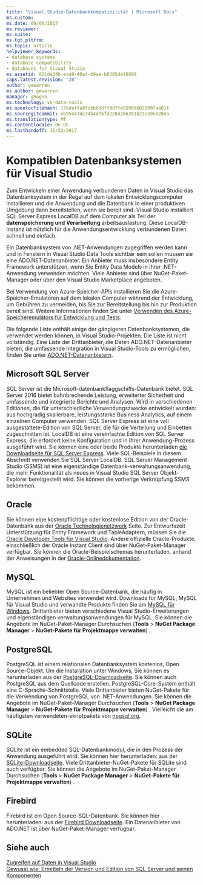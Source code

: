 ```yaml
---
title: "Visual Studio-Datenbankkompatibilität | Microsoft Docs"
ms.custom: 
ms.date: 09/06/2017
ms.reviewer: 
ms.suite: 
ms.tgt_pltfrm: 
ms.topic: article
helpviewer_keywords:
- database systems
- database compatibility
- databases for Visual Studio
ms.assetid: 821de34b-eaa9-40af-b9aa-b8305de16899
caps.latest.revision: "28"
author: gewarren
ms.author: gewarren
manager: ghogen
ms.technology: vs-data-tools
ms.openlocfilehash: 17bdaffa8fdbb6ddff9d7fe5590db021997aa01f
ms.sourcegitcommit: eb954434c34b4df6fd2264266381b23ce9e6204a
ms.translationtype: MT
ms.contentlocale: de-DE
ms.lasthandoff: 11/22/2017
---
```

# <a name="compatible-database-systems-for-visual-studio"></a>Kompatiblen Datenbanksystemen für Visual Studio

Zum Entwickeln einer Anwendung verbundenen Daten in Visual Studio das Datenbanksystem in der Regel auf dem lokalen Entwicklungscomputer installieren und die Anwendung und die Datenbank in einer produktiven Umgebung dann bereitstellen, wenn sie bereit sind. Visual Studio installiert SQL Server Express LocalDB auf dem Computer als Teil der **datenspeicherung und Verarbeitung** arbeitsauslastung. Diese LocalDB-Instanz ist nützlich für die Anwendungsentwicklung verbundenen Daten schnell und einfach.

Ein Datenbanksystem von .NET-Anwendungen zugegriffen werden kann und in Fenstern in Visual Studio Data Tools sichtbar sein sollen müssen sie eine ADO.NET-Datenanbieter. Ein Anbieter muss insbesondere Entity Framework unterstützen, wenn Sie Entity Data Models in Ihrer .NET-Anwendung verwenden möchten. Viele Anbieter sind über NuGet-Paket-Manager oder über den Visual Studio Marketplace angeboten.

Bei Verwendung von Azure-Speicher-APIs installieren Sie die Azure-Speicher-Emulatoren auf dem lokalen Computer während der Entwicklung, um Gebühren zu vermeiden, bis Sie zur Bereitstellung bis hin zur Produktion bereit sind. Weitere Informationen finden Sie unter [Verwenden des Azure-Speicheremulators für Entwicklung und Tests](https://azure.microsoft.com/en-us/documentation/articles/storage-use-emulator/).

Die folgende Liste enthält einige der gängigeren Datenbanksystemen, die verwendet werden können, in Visual Studio-Projekten. Die Liste ist nicht vollständig. Eine Liste der Drittanbieter, die Daten ADO.NET-Datenanbieter bieten, die umfassende Integration in Visual Studio-Tools zu ermöglichen, finden Sie unter [ADO.NET-Datenanbietern](https://msdn.microsoft.com/en-us/library/dd363565.aspx).

## <a name="microsoft-sql-server"></a>Microsoft SQL Server

SQL Server ist die Microsoft-datenbankflaggschiffs-Datenbank bietet. SQL Server 2016 bietet bahnbrechende Leistung, erweiterter Sicherheit und umfassende und integrierte Berichte und Analysen. Wird in verschiedenen Editionen, die für unterschiedliche Verwendungszwecke entwickelt wurden: aus hochgradig skalierbare, leistungsstarke Business Analytics, auf einem einzelnen Computer verwenden. SQL Server Express ist eine voll ausgestattete-Edition von SQL Server, die für die Verteilung und Einbetten zugeschnitten ist.  LocalDB ist eine vereinfachte Edition von SQL Server Express, die erfordert keine Konfiguration und in Ihrer Anwendung-Prozess ausgeführt wird. Sie können eine oder beide Produkte herunterladen [die Downloadseite für SQL Server Express](https://www.microsoft.com/en-us/server-cloud/Products/sql-server-editions/sql-server-express.aspx). Viele SQL-Beispiele in diesem Abschnitt verwenden Sie SQL Server LocalDB. SQL Server Management Studio (SSMS) ist eine eigenständige Datenbank-verwaltungsanwendung, die mehr Funktionalität als neues in Visual Studio SQL Server Objekt-Explorer bereitgestellt wird. Sie können die vorherige Verknüpfung SSMS bekommen.

## <a name="oracle"></a>Oracle

Sie können eine kostenpflichtige oder kostenlose Edition von der Oracle-Datenbank aus der [Oracle Technologienetzwerk](http://www.oracle.com/technetwork/database/enterprise-edition/downloads/index-092322.html) Seite. Zur Entwurfszeit Unterstützung für Entity Framework und TableAdaptern, müssen Sie die [Oracle Developer Tools für Visual Studio](http://www.oracle.com/technetwork/developer-tools/visual-studio/overview/index.html). Andere offizielle Oracle-Produkte, einschließlich der Oracle Instant Client sind über NuGet-Paket-Manager verfügbar.  Sie können die Oracle-Beispielschemas herunterladen, anhand der Anweisungen in der [Oracle-Onlinedokumentation](http://docs.oracle.com/cd/E11882_01/server.112/e10831/toc.htm).

## <a name="mysql"></a>MySQL

MySQL ist ein beliebter Open Source-Datenbank, die häufig in Unternehmen und Websites verwendet wird. Downloads für MySQL, MySQL für Visual Studio und verwandte Produkte finden Sie am [MySQL für Windows](http://www.mysql.com/why-mysql/windows/).  Drittanbieter bieten verschiedene Visual Studio-Erweiterungen und eigenständigen verwaltungsanwendungen für MySQL. Sie können die Angebote im NuGet-Paket-Manager Durchsuchen (**Tools** > **NuGet Package Manager** > **NuGet-Pakete für Projektmappe verwalten**) .

## <a name="postgresql"></a>PostgreSQL

PostgreSQL ist einem relationalen Datenbanksystem kostenlos, Open Source-Objekt. Um die Installation unter Windows, Sie können es herunterladen aus der [PostgreSQL-Downloadseite](http://www.postgresql.org/download/windows/).  Sie können auch PostgreSQL aus dem Quellcode erstellen.  PostgreSQL-Core-System enthält eine C-Sprache-Schnittstelle. Viele Drittanbieter bieten NuGet-Pakete für die Verwendung von PostgreSQL von .NET-Anwendungen.  Sie können die Angebote im NuGet-Paket-Manager Durchsuchen (**Tools** > **NuGet Package Manager** > **NuGet-Pakete für Projektmappe verwalten**) . Vielleicht die am häufigsten verwendeten-skriptpakets von [npgsql.org](http://www.npgsql.org).

## <a name="sqlite"></a>SQLite

SQLite ist ein embedded SQL-Datenbankmodul, die in den Prozess der Anwendung ausgeführt wird. Sie können hier herunterladen: aus der [SQLite-Downloadseite](http://www.sqlite.org/download.html). Viele Drittanbieter-NuGet-Pakete für SQLite sind auch verfügbar. Sie können die Angebote im NuGet-Paket-Manager Durchsuchen (**Tools** > **NuGet Package Manager** > **NuGet-Pakete für Projektmappe verwalten**) .

## <a name="firebird"></a>Firebird

Firebird ist ein Open Source-SQL-Datenbank. Sie können hier herunterladen: aus der [Firebird Downloadseite](http://firebirdsql.org/en/downloads/). Ein Datenanbieter von ADO.NET ist über NuGet-Paket-Manager verfügbar.

## <a name="see-also"></a>Siehe auch

[Zugreifen auf Daten in Visual Studio](../data-tools/accessing-data-in-visual-studio.md)  
[Gewusst wie: Ermitteln der Version und Edition von SQL Server und seinen Komponenten](http://support.microsoft.com/kb/321185)